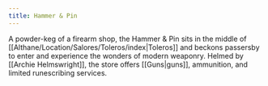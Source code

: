 ```yaml
---
title: Hammer & Pin
---
```

A powder-keg of a firearm shop, the Hammer & Pin sits in the middle of [[Althane/Location/Salores/Toleros/index|Toleros]] and beckons passersby to enter and experience the wonders of modern weaponry. Helmed by [[Archie Helmswright]], the store offers [[Guns|guns]], ammunition, and limited runescribing services.
